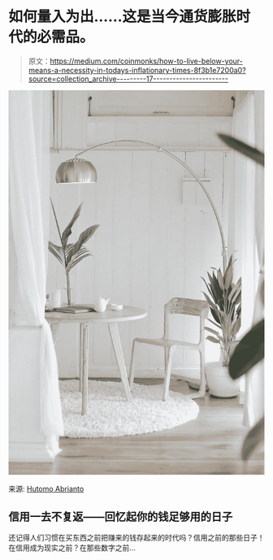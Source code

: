 # 如何量入为出……这是当今通货膨胀时代的必需品。

> 原文：<https://medium.com/coinmonks/how-to-live-below-your-means-a-necessity-in-todays-inflationary-times-8f3b1e7200a0?source=collection_archive---------17----------------------->

![](img/71e3ef23b60f472e85d84264da8dc17c.png)

来源: [Hutomo Abrianto](https://unsplash.com/@hutomoabrianto)

## 信用一去不复返——回忆起你的钱足够用的日子

还记得人们习惯在买东西之前把赚来的钱存起来的时代吗？信用之前的那些日子！在信用成为现实之前？在那些数字之前…